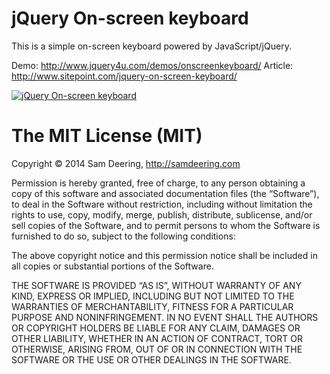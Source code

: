 jQuery On-screen keyboard
================

This is a simple on-screen keyboard powered by JavaScript/jQuery.

Demo: http://www.jquery4u.com/demos/onscreenkeyboard/
Article: http://www.sitepoint.com/jquery-on-screen-keyboard/

[![jQuery On-screen keyboard](http://dab1nmslvvntp.cloudfront.net/wp-content/uploads/jquery4u/2013/05/29-05-2013-4-27-26-PM.jpg "jQuery On-screen keyboard")](http://www.jquery4u.com/demos/onscreenkeyboard/)


The MIT License (MIT)
================

Copyright © 2014 Sam Deering, http://samdeering.com

Permission is hereby granted, free of charge, to any person obtaining a copy of this software and associated documentation files (the “Software”), to deal in the Software without restriction, including without limitation the rights to use, copy, modify, merge, publish, distribute, sublicense, and/or sell copies of the Software, and to permit persons to whom the Software is furnished to do so, subject to the following conditions:

The above copyright notice and this permission notice shall be included in all copies or substantial portions of the Software.

THE SOFTWARE IS PROVIDED “AS IS”, WITHOUT WARRANTY OF ANY KIND, EXPRESS OR IMPLIED, INCLUDING BUT NOT LIMITED TO THE WARRANTIES OF MERCHANTABILITY, FITNESS FOR A PARTICULAR PURPOSE AND NONINFRINGEMENT. IN NO EVENT SHALL THE AUTHORS OR COPYRIGHT HOLDERS BE LIABLE FOR ANY CLAIM, DAMAGES OR OTHER LIABILITY, WHETHER IN AN ACTION OF CONTRACT, TORT OR OTHERWISE, ARISING FROM, OUT OF OR IN CONNECTION WITH THE SOFTWARE OR THE USE OR OTHER DEALINGS IN THE SOFTWARE.
